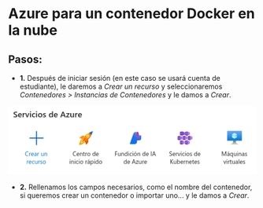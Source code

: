 # Azure para un contenedor Docker en la nube

## Pasos:
- **1.** Después de iniciar sesión (en este caso se usará cuenta de
estudiante), le daremos a *Crear un recurso* y seleccionaremos
*Contenedores > Instancias de Contenedores* y le damos a *Crear*.

<div style="text-align: center;">
  <img src="../img.png" alt="Descripción de la imagen">
</div>

- **2.** Rellenamos los campos necesarios, como el nombre del
contenedor, si queremos crear un contenedor o importar uno... y 
le damos a *Crear*.